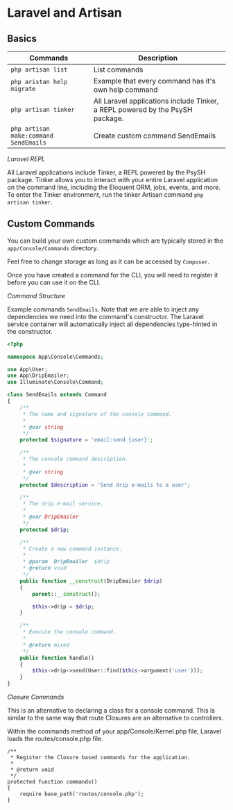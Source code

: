 # Laravel and Artisan

## Basics

| Commands | Description |
| ---------------- | ---------------- |  
| `php artisan list` | List commands |
| `php aristan help migrate` | Example that every command has it's own help command |
| `php artisan tinker` | All Laravel applications include Tinker, a REPL powered by the PsySH package. |
| `php artisan make:command SendEmails` | Create custom command SendEmails |

*Laravel REPL*

All Laravel applications include Tinker, a REPL powered by the PsySH package. Tinker allows you to interact with your entire Laravel application on the command line, including the Eloquent ORM, jobs, events, and more. To enter the Tinker environment, run the tinker Artisan command `php artisan tinker`.

## Custom Commands

You can build your own custom commands which are typically stored in the `app/Console/Commands` directory.

Feel free to change storage as long as it can be accessed by `Composer`.

Once you have created a command for the CLI, you will need to register it before you can use it on the CLI.

*Command Structure*

Example commands `SendEmails`. Note that we are able to inject any dependencies we need into the command's constructor. The Laravel service container will automatically inject all dependencies type-hinted in the constructor.

```php
<?php

namespace App\Console\Commands;

use App\User;
use App\DripEmailer;
use Illuminate\Console\Command;

class SendEmails extends Command
{
    /**
     * The name and signature of the console command.
     *
     * @var string
     */
    protected $signature = 'email:send {user}';

    /**
     * The console command description.
     *
     * @var string
     */
    protected $description = 'Send drip e-mails to a user';

    /**
     * The drip e-mail service.
     *
     * @var DripEmailer
     */
    protected $drip;

    /**
     * Create a new command instance.
     *
     * @param  DripEmailer  $drip
     * @return void
     */
    public function __construct(DripEmailer $drip)
    {
        parent::__construct();

        $this->drip = $drip;
    }

    /**
     * Execute the console command.
     *
     * @return mixed
     */
    public function handle()
    {
        $this->drip->send(User::find($this->argument('user')));
    }
}
```

*Closure Commands*

This is an alternative to declaring a class for a console command. This is similar to the same way that route Closures are an alternative to controllers.

Within the commands method of your app/Console/Kernel.php file, Laravel loads the routes/console.php file.

```
/**
 * Register the Closure based commands for the application.
 *
 * @return void
 */
protected function commands()
{
    require base_path('routes/console.php');
}
```





